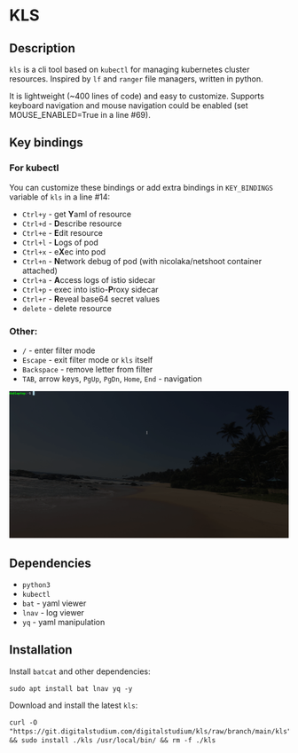 # KLS

## Description

`kls` is a cli tool based on `kubectl` for managing kubernetes cluster resources.
Inspired by `lf` and `ranger` file managers, written in python.

It is lightweight (~400 lines of code) and easy to customize.
Supports keyboard navigation and mouse navigation could be enabled (set MOUSE_ENABLED=True in a line #69).

## Key bindings

### For kubectl

You can customize these bindings or add extra bindings in `KEY_BINDINGS` variable of `kls` in a line #14:

- `Ctrl+y` - get **Y**aml of resource
- `Ctrl+d` - **D**escribe resource
- `Ctrl+e` - **E**dit resource
- `Ctrl+l` - **L**ogs of pod
- `Ctrl+x` - e**X**ec into pod
- `Ctrl+n` - **N**etwork debug of pod (with nicolaka/netshoot container attached)
- `Ctrl+a` - **A**ccess logs of istio sidecar
- `Ctrl+p` - exec into istio-**P**roxy sidecar
- `Ctrl+r` - **R**eveal base64 secret values
- `delete` - delete resource

### Other:

- `/` - enter filter mode
- `Escape` - exit filter mode or `kls` itself
- `Backspace` - remove letter from filter
- `TAB`, arrow keys, `PgUp`, `PgDn`, `Home`, `End` - navigation

![kls in action](./images/kls.gif)

## Dependencies

- `python3`
- `kubectl`
- `bat` - yaml viewer
- `lnav` - log viewer
- `yq` - yaml manipulation

## Installation

Install `batcat` and other dependencies:

```
sudo apt install bat lnav yq -y
```

Download and install the latest `kls`:

```
curl -O "https://git.digitalstudium.com/digitalstudium/kls/raw/branch/main/kls" && sudo install ./kls /usr/local/bin/ && rm -f ./kls
```

